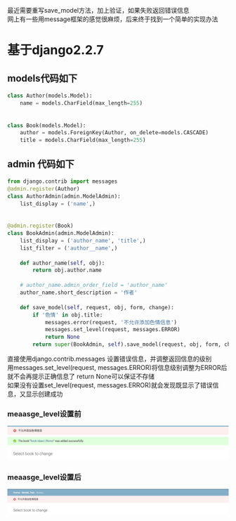最近需要重写save_model方法，加上验证，如果失败返回错误信息  
网上有一些用message框架的感觉很麻烦，后来终于找到一个简单的实现办法  
# 基于django2.2.7
<!-- more -->
## models代码如下
```python
class Author(models.Model):
    name = models.CharField(max_length=255)


class Book(models.Model):
    author = models.ForeignKey(Author, on_delete=models.CASCADE)
    title = models.CharField(max_length=255)
```
## admin 代码如下
```python
from django.contrib import messages
@admin.register(Author)
class AuthorAdmin(admin.ModelAdmin):
    list_display = ('name',)


@admin.register(Book)
class BookAdmin(admin.ModelAdmin):
    list_display = ('author_name', 'title',)
    list_filter = ('author__name',)

    def author_name(self, obj):
        return obj.author.name

    # author_name.admin_order_field = 'author_name'
    author_name.short_description = '作者'

    def save_model(self, request, obj, form, change):
        if '色情' in obj.title:
            messages.error(request, '不允许添加色情信息')
            messages.set_level(request, messages.ERROR)
            return None
        return super(BookAdmin, self).save_model(request, obj, form, change)
```
直接使用django.contrib.messages 设置错误信息，并调整返回信息的级别  
用messages.set_level(request, messages.ERROR)将信息级别调整为ERROR后  
就不会再提示正确信息了
return None可以保证不存储  
如果没有设置set_level(request, messages.ERROR)就会发现既显示了错误信息，又显示创建成功

### meaasge_level设置前
![meaasge_level设置前.png](./meaasge_level设置前.png)
### meaasge_level设置后
![message_level设置后.png](./message_level设置后.png)